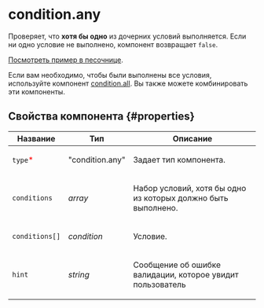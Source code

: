 # condition.any

Проверяет, что **хотя бы одно** из дочерних условий выполняется. Если ни одно условие не выполнено, компонент возвращает `false`.

[Посмотреть пример в песочнице](https://clck.ru/S98sm).

Если вам необходимо, чтобы были выполнены все условия, используйте компонент [condition.all](condition.all.md). Вы также можете комбинировать эти компоненты.

## Свойства компонента {#properties}

| Название                                 | Тип             | Описание                                                             |
| ---------------------------------------- | --------------- | -------------------------------------------------------------------- |
| `type`<span style="color: red">\*</span> | "condition.any" | <p>Задает тип компонента.</p>                                        |
| `conditions`                             | _array_         | <p>Набор условий, хотя бы одно из которых должно быть выполнено.</p> |
| `conditions[]`                           | _condition_     | <p>Условие.</p>                                                      |
| `hint`                                   | _string_        | <p>Сообщение об ошибке валидации, которое увидит пользователь</p>    |
